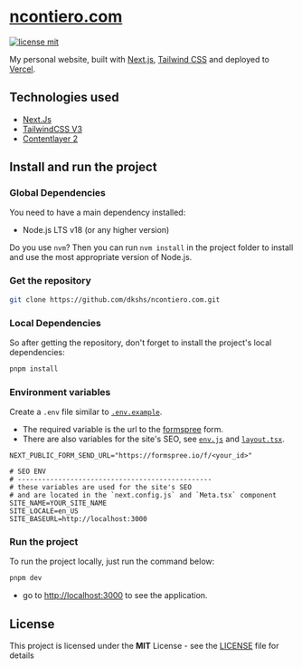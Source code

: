 # [ncontiero.com](https://ncontiero.com)

[![license mit](https://img.shields.io/badge/licence-MIT-6C47FF)](LICENSE)

My personal website, built with [Next.js](https://nextjs.org/), [Tailwind CSS](https://tailwindcss.com/) and deployed to [Vercel](https://vercel.com/).

## Technologies used

- [Next.Js](https://nextjs.org/)
- [TailwindCSS V3](https://v3.tailwindcss.com/)
- [Contentlayer 2](https://github.com/timlrx/contentlayer2)

## Install and run the project

### Global Dependencies

You need to have a main dependency installed:

- Node.js LTS v18 (or any higher version)

Do you use `nvm`? Then you can run `nvm install` in the project folder to install and use the most appropriate version of Node.js.

### Get the repository

```bash
git clone https://github.com/dkshs/ncontiero.com.git
```

### Local Dependencies

So after getting the repository, don't forget to install the project's local dependencies:

```bash
pnpm install
```

### Environment variables

Create a `.env` file similar to [`.env.example`](./.env.example).

- The required variable is the url to the [formspree](https://formspree.io/) form.
- There are also variables for the site's SEO, see [`env.js`](./src/env.js) and [`layout.tsx`](./src/app/layout.tsx).

```env
NEXT_PUBLIC_FORM_SEND_URL="https://formspree.io/f/<your_id>"

# SEO ENV
# ------------------------------------------------
# these variables are used for the site's SEO
# and are located in the `next.config.js` and `Meta.tsx` component
SITE_NAME=YOUR_SITE_NAME
SITE_LOCALE=en_US
SITE_BASEURL=http://localhost:3000
```

### Run the project

To run the project locally, just run the command below:

```bash
pnpm dev
```

- go to <http://localhost:3000> to see the application.

## License

This project is licensed under the **MIT** License - see the [LICENSE](./LICENSE) file for details
